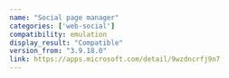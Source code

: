 ```yaml
---
name: "Social page manager"
categories: ['web-social']
compatibility: emulation
display_result: "Compatible"
version_from: "3.9.18.0"
link: https://apps.microsoft.com/detail/9wzdncrfj9n7
---
```

